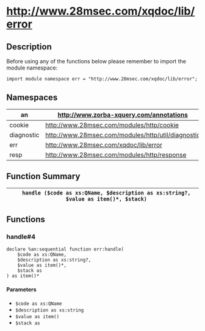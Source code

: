 # http://www.28msec.com/xqdoc/lib/error
## Description
Before using any of the functions below please remember to import the module namespace:

    import module namespace err = "http://www.28msec.com/xqdoc/lib/error";
## Namespaces


| an | http://www.zorba-xquery.com/annotations |
| ---- | ---- |
| cookie | http://www.28msec.com/modules/http/cookie |
| diagnostic | http://www.28msec.com/modules/http/util/diagnostic |
| err | http://www.28msec.com/xqdoc/lib/error |
| resp | http://www.28msec.com/modules/http/response |
## Function Summary


|   | `handle ($code as xs:QName, $description as xs:string?, $value as item()*, $stack)` |
| ---- | ---- |
## Functions
### handle#4

    declare %an:sequential function err:handle(
        $code as xs:QName,
        $description as xs:string?,
        $value as item()*,
        $stack as 
    ) as item()*

#### Parameters

* `$code as xs:QName`
* `$description as xs:string`
* `$value as item()`
* `$stack as `

